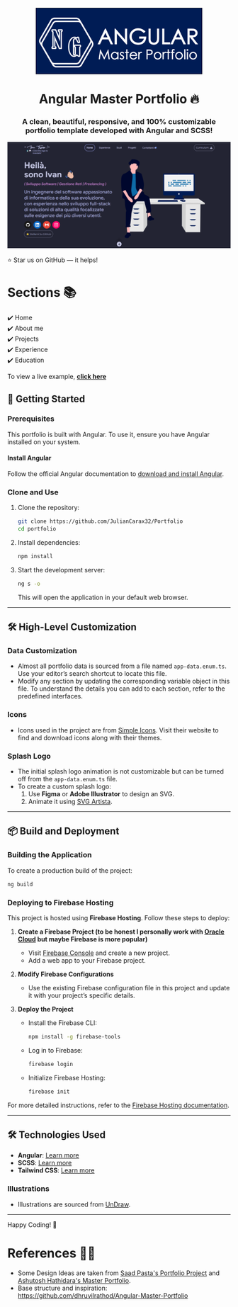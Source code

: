 <p align="center"> 
    <img src="public/assets/images/ng-master.png" align="center" height="150"></img>
</p>

<h1 align="center"> Angular Master Portfolio 🔥 </h1> 
<h3 align="center"> A clean, beautiful, responsive, and 100% customizable portfolio template developed with Angular and SCSS! </h3>

<p align="center"> 
    <a href="https://angular-master-portfolio.web.app/" target="_blank">
    <img src="public/assets/images/preview_live_website.png"></img>
  </a>
</p>

:star: Star us on GitHub — it helps!

# Sections 📚

✔️ Home\
✔️ About me\
✔️ Projects \
✔️ Experience\
✔️ Education

To view a live example, **[click here](https://ivantesoro.com/)**


## 🚀 Getting Started

### Prerequisites
This portfolio is built with Angular. To use it, ensure you have Angular installed on your system.

#### Install Angular
Follow the official Angular documentation to [download and install Angular](https://angular.dev/tools/cli/setup-local).

### Clone and Use
1. Clone the repository:
   ```bash
   git clone https://github.com/JulianCarax32/Portfolio
   cd portfolio
   ```

2. Install dependencies:
   ```bash
   npm install
   ```

3. Start the development server:
   ```bash
   ng s -o
   ```
   This will open the application in your default web browser.

---

## 🛠 High-Level Customization

### Data Customization
- Almost all portfolio data is sourced from a file named `app-data.enum.ts`. Use your editor’s search shortcut to locate this file.
- Modify any section by updating the corresponding variable object in this file. To understand the details you can add to each section, refer to the predefined interfaces.

### Icons
- Icons used in the project are from [Simple Icons](https://simpleicons.org/). Visit their website to find and download icons along with their themes.

### Splash Logo
- The initial splash logo animation is not customizable but can be turned off from the `app-data.enum.ts` file.
- To create a custom splash logo:
  1. Use **Figma** or **Adobe Illustrator** to design an SVG.
  2. Animate it using [SVG Artista](https://svgartista.net/).

---

## 📦 Build and Deployment

### Building the Application
To create a production build of the project:
```bash
ng build
```

### Deploying to Firebase Hosting
This project is hosted using **Firebase Hosting**. Follow these steps to deploy:

1. **Create a Firebase Project (to be honest I personally work with [Oracle Cloud](https://www.oracle.com/cloud/free/) but maybe Firebase is more popular)**
   - Visit [Firebase Console](https://console.firebase.google.com/) and create a new project.
   - Add a web app to your Firebase project.

2. **Modify Firebase Configurations**
   - Use the existing Firebase configuration file in this project and update it with your project’s specific details.

3. **Deploy the Project**
   - Install the Firebase CLI:
     ```bash
     npm install -g firebase-tools
     ```
   - Log in to Firebase:
     ```bash
     firebase login
     ```
   - Initialize Firebase Hosting:
     ```bash
     firebase init
     ```

For more detailed instructions, refer to the [Firebase Hosting documentation](https://firebase.google.com/docs/hosting).

---

## 🛠 Technologies Used
- **Angular**: [Learn more](https://angular.dev/)
- **SCSS**: [Learn more](https://sass-lang.com/)
- **Tailwind CSS**: [Learn more](https://tailwindcss.com/)
### Illustrations
- Illustrations are sourced from [UnDraw](https://undraw.co/).

---

Happy Coding! 🎉

# References 👏🏻

- Some Design Ideas are taken from [Saad Pasta's Portfolio Project](https://github.com/saadpasta/developerFolio) and [Ashutosh Hathidara's Master Portfolio](https://github.com/ashutosh1919/masterPortfolio).
- Base structure and inspiration: https://github.com/dhruvilrathod/Angular-Master-Portfolio
